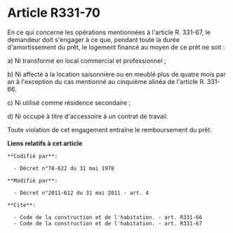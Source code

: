 # Article R331-70

En ce qui concerne les opérations mentionnées à l'article R. 331-67, le demandeur doit s'engager à ce que, pendant toute la
durée d'amortissement du prêt, le logement financé au moyen de ce prêt ne soit : 

a) Ni transformé en local commercial et professionnel ; 

b) Ni affecté à la location saisonnière ou en meublé plus de quatre mois par an à l'exception du cas mentionné au cinquième
alinéa de l'article R. 331-66. 

c) Ni utilisé comme résidence secondaire ; 

d) Ni occupé à titre d'accessoire à un contrat de travail. 

Toute violation de cet engagement entraîne le remboursement du prêt.

**Liens relatifs à cet article**

	**Codifié par**:

	  - Décret n°78-622 du 31 mai 1978

	**Modifié par**:

	  - Décret n°2011-612 du 31 mai 2011 - art. 4

	**Cite**:

	  - Code de la construction et de l'habitation. - art. R331-66
	  - Code de la construction et de l'habitation. - art. R331-67
